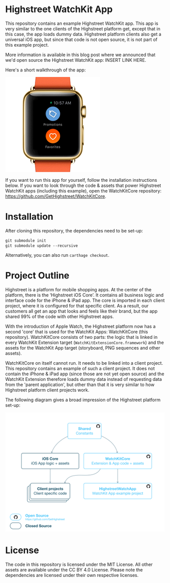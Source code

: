 # Highstreet WatchKit App
This repository contains an example Highstreet WatchKit app. This app is very similar to the one clients of the Highstreet platform get, except that in this case, the app loads dummy data. Highstreet platform clients also get a universal iOS app, but since that code is not open source, it is not part of this example project.

More information is available in this blog post where we announced that we'd open source the Highstreet WatchKit app: INSERT LINK HERE.

Here's a short walkthrough of the app:

![Animated walkthrough of the app](Documentation/Assets/walkthrough.gif)

If you want to run this app for yourself, follow the installation instructions below. If you want to look through the code & assets that power Highstreet WatchKit apps (including this example), open the WatchKitCore repository: https://github.com/GetHighstreet/WatchKitCore.

# Installation
After cloning this repository, the dependencies need to be set-up:

```
git submodule init
git submodule update --recursive
```

Alternatively, you can also run `carthage checkout`.

# Project Outline
Highstreet is a platform for mobile shopping apps. At the center of the platform, there is the ‘Highstreet iOS Core’. It contains all business logic and interface code for the iPhone & iPad app. The core is imported in each client project, where it is configured for that specific client. As a result, our customers all get an app that looks and feels like their brand, but the app shared 99% of the code with other Highstreet apps.

With the introduction of Apple Watch, the Highstreet platform now has a second 'core' that is used for the WatchKit Apps: WatchKitCore (this repository). WatchKitCore consists of two parts: the logic that is linked in every WatchKit Extension target (`WatchKitExtensionCore.framework`) and the assets for the WatchKit App target (storyboard, PNG sequences and other assets).

WatchKitCore on itself cannot run. It needs to be linked into a client project. This repository contains an example of such a client project. It does not contain the iPhone & iPad app (since those are not yet open source) and the WatchKit Extension therefore loads dummy data instead of requesting data from the 'parent application', but other than that it is very similar to how Highstreet platform client projects work.

The following diagram gives a broad impression of the Highstreet platform set-up:

![Highstreet platform architecture](Documentation/Assets/highstreet_platform_arch.png)

# License
The code in this repository is licensed under the MIT License. All other assets are available under the CC BY 4.0 License. Please note the dependencies are licensed under their own respective licenses.